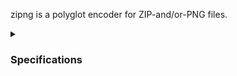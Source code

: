 zipng is a polyglot encoder for ZIP-and/or-PNG files.

<details><summary><h3>Specifications</h3></summary>

- [W3C's PNG Specification][W3C-PNG]
- [PKWare's ZIP Specification][PK-ZIP]
- [RFC 1952: GZIP Specification][RFC-1952]
- [RFC 1951: DEFLATE Specification][RFC-1951]
- [RFC 1950: ZLIB Specification including Adler-32][RFC-1950]
- [ITU-T V.42: Recommendations including CRC-32 (PDF)][ITU-T-V-42]
- [Apple's Classic Mac OS Font Documentation][MAC-NFNT]
- [OSDev's Macintosh File System Documentation][MAC-MFS]
</details>

[ITU-T-V-42]: https://web.archive.org/web/20221120214451/https://www.itu.int/rec/dologin_pub.asp?lang=e&id=T-REC-V.42-200203-I%21%21PDF-E
[MAC-NFNT]: https://web.archive.org/web/20221120213019/https://developer.apple.com/library/archive/documentation/mac/Text/Text-250.html
[MAC-MFS]: https://web.archive.org/web/20220810123246/https://wiki.osdev.org/MFS
[PK-ZIP]: https://web.archive.org/web/20221120143632/https://pkware.cachefly.net/webdocs/casestudies/APPNOTE.TXT
[RFC-1950]: https://datatracker.ietf.org/doc/html/rfc1950
[RFC-1951]: https://datatracker.ietf.org/doc/html/rfc1951
[RFC-1952]: https://datatracker.ietf.org/doc/html/rfc1952
[W3C-PNG]: https://www.w3.org/TR/png/
